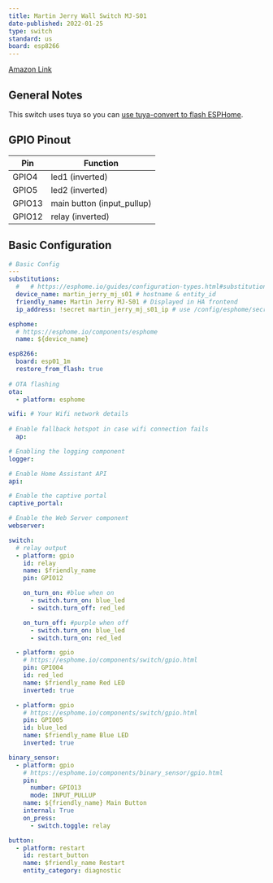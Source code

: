 ```yaml
---
title: Martin Jerry Wall Switch MJ-S01
date-published: 2022-01-25
type: switch
standard: us
board: esp8266
---
```


[Amazon Link](https://amzn.to/3r3bpTx)

## General Notes

This switch uses tuya so you can [use tuya-convert to flash ESPHome](/guides/tuya-convert/).

## GPIO Pinout

| Pin    | Function                   |
| ------ | -------------------------- |
| GPIO4  | led1 (inverted)            |
| GPIO5  | led2 (inverted)            |
| GPIO13 | main button (input_pullup) |
| GPIO12 | relay (inverted)           |

## Basic Configuration

```yaml
# Basic Config
---
substitutions:
  #   # https://esphome.io/guides/configuration-types.html#substitutions
  device_name: martin_jerry_mj_s01 # hostname & entity_id
  friendly_name: Martin Jerry MJ-S01 # Displayed in HA frontend
  ip_address: !secret martin_jerry_mj_s01_ip # use /config/esphome/secrets.yaml

esphome:
  # https://esphome.io/components/esphome
  name: ${device_name}

esp8266:
  board: esp01_1m
  restore_from_flash: true
  
# OTA flashing
ota:
  - platform: esphome

wifi: # Your Wifi network details
  
# Enable fallback hotspot in case wifi connection fails  
  ap:

# Enabling the logging component
logger:

# Enable Home Assistant API
api:

# Enable the captive portal
captive_portal:

# Enable the Web Server component 
webserver:

switch:
  # relay output
  - platform: gpio
    id: relay
    name: $friendly_name
    pin: GPIO12

    on_turn_on: #blue when on
      - switch.turn_on: blue_led
      - switch.turn_off: red_led

    on_turn_off: #purple when off
      - switch.turn_on: blue_led
      - switch.turn_on: red_led

  - platform: gpio
    # https://esphome.io/components/switch/gpio.html
    pin: GPIO04
    id: red_led
    name: $friendly_name Red LED
    inverted: true

  - platform: gpio
    # https://esphome.io/components/switch/gpio.html
    pin: GPIO05
    id: blue_led
    name: $friendly_name Blue LED
    inverted: true

binary_sensor:
  - platform: gpio
    # https://esphome.io/components/binary_sensor/gpio.html
    pin:
      number: GPIO13
      mode: INPUT_PULLUP
    name: ${friendly_name} Main Button
    internal: True
    on_press:
      - switch.toggle: relay

button:
  - platform: restart
    id: restart_button
    name: $friendly_name Restart
    entity_category: diagnostic

```
